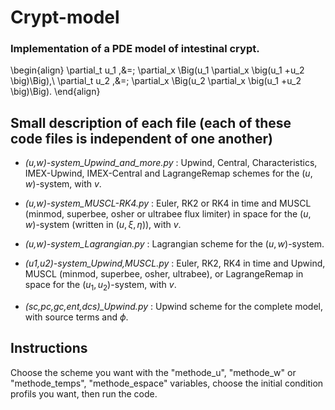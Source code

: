 # Crypt-model
### Implementation of a PDE model of intestinal crypt.   

\begin{align}
    \partial_t u_1  \,&=\; \partial_x \Big(u_1 \partial_x \big(u_1 +u_2 \big)\Big),\\
    \partial_t u_2  \,&=\; \partial_x \Big(u_2 \partial_x \big(u_1 +u_2 \big)\Big).
\end{align}

## Small description of each file (each of these code files is independent of one another)
- *(u,w)-system_Upwind_and_more.py* :
Upwind, Central, Characteristics, IMEX-Upwind, IMEX-Central and LagrangeRemap schemes for the $(u,w)$-system, with $v$.  

- *(u,w)-system_MUSCL-RK4.py* :
Euler, RK2 or RK4 in time and MUSCL (minmod, superbee, osher or ultrabee flux limiter) in space for the $(u,w)$-system (written in $(u,\xi,\eta)$), with $v$.  

- *(u,w)-system_Lagrangian.py* :
Lagrangian scheme for the $(u,w)$-system.  

- *(u1,u2)-system_Upwind,MUSCL.py* :
Euler, RK2, RK4 in time and Upwind, MUSCL (minmod, superbee, osher, ultrabee), or LagrangeRemap in space for the $(u_1,u_2)$-system, with $v$.

- *(sc,pc,gc,ent,dcs)_Upwind.py* :
Upwind scheme for the complete model, with source terms and $\phi$.  

## Instructions  
Choose the scheme you want with the "methode_u", "methode_w" or "methode_temps", "methode_espace" variables, choose the initial condition profils you want, then run the code.  
